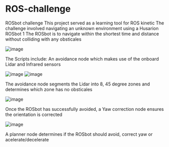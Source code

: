 # ROS-challenge
ROSbot challenge
This project served as a learning tool for ROS kinetic
The challenge involved navigating an unknown environment using a Husarion ROSbot 1
The ROSbot is to navigate within the shortest time and distance without colliding with any obsticales

![image](https://user-images.githubusercontent.com/73953831/159933152-c4102aea-eb6a-47d8-ab07-9615177344a0.png)

The Scripts include:
An avoidance node which makes use of the onboard Lidar and Infrared sensors

![image](https://user-images.githubusercontent.com/73953831/159933574-ea7e36ef-ba54-4c72-a340-0479e237dbe8.png)
![image](https://user-images.githubusercontent.com/73953831/159933614-40505598-47b0-4d53-89be-8eaa3c79a8f6.png)

The avoidance node segments the Lidar into 8, 45 degree zones and determines which zone has no obsticales

![image](https://user-images.githubusercontent.com/73953831/159934082-015ba35d-4c2a-489c-9e2f-ced74ff0ef9f.png)

Once the ROSbot has successfully avoided, a Yaw correction node ensures the orientation is corrected

![image](https://user-images.githubusercontent.com/73953831/159935467-e178b25f-2712-4206-bfaf-dca5064898a7.png)

A planner node determines if the ROSbot should avoid, correct yaw or acelerate/decelerate 
